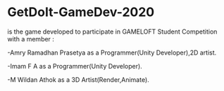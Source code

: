 # GetDoIt-GameDev-2020

is the game developed to participate in GAMELOFT Student Competition
with a member :

-Amry Ramadhan Prasetya as a Programmer(Unity Developer),2D artist.

-Imam F A as a Programmer(Unity Developer).

-M Wildan Athok as a 3D Artist(Render,Animate).

